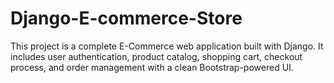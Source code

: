 # Django-E-commerce-Store
This project is a complete E-Commerce web application built with Django.  It includes user authentication, product catalog, shopping cart, checkout process,  and order management with a clean Bootstrap-powered UI.
